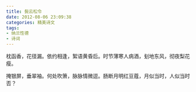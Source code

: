 ```yaml
---
title: 鬓云松令
date: 2012-08-06 23:09:38
categories: 精美诗文
tags:
- 纳兰性德
- 诗词
---
```

枕函香，花径漏。依约相逢，絮语黄昏后。时节薄寒人病酒，刬地东风，彻夜梨花瘦。

掩银屏，垂翠袖。何处吹箫，脉脉情微逗。肠断月明红豆蔻，月似当时，人似当时否？
